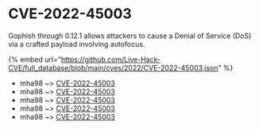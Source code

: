 # CVE-2022-45003

Gophish through 0.12.1 allows attackers to cause a Denial of Service (DoS) via a crafted payload involving autofocus.

{% embed url="https://github.com/Live-Hack-CVE/full_database/blob/main/cves/2022/CVE-2022-45003.json" %}


* mha98 ~> [CVE-2022-45003](https://www.alice-snow.ru/2022/database/cve-2022-45003/cve-2022-45003-mha98)
* mha98 ~> [CVE-2022-45003](https://www.alice-snow.ru/2022/database/cve-2022-45003/cve-2022-45003-mha98)
* mha98 ~> [CVE-2022-45003](https://www.alice-snow.ru/2022/database/cve-2022-45003/cve-2022-45003-mha98)
* mha98 ~> [CVE-2022-45003](https://www.alice-snow.ru/2022/database/cve-2022-45003/cve-2022-45003-mha98)
* mha98 ~> [CVE-2022-45003](https://www.alice-snow.ru/2022/database/cve-2022-45003/cve-2022-45003-mha98)